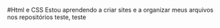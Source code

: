 #Html e CSS
Estou aprendendo a criar sites e a organizar meus arquivos nos repositórios
teste, teste